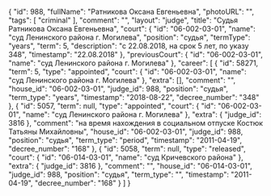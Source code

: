 {
    "id": 988,
    "fullName": "Ратникова Оксана Евгеньевна",
    "photoURL": "",
    "tags": [
        "criminal"
    ],
    "comment": "",
    "layout": "judge",
    "title": "Судья Ратникова Оксана Евгеньевна",
    "court": {
        "id": "06-002-03-01",
        "name": "суд Ленинского района г. Могилева",
        "position": "судья",
        "termType": "years",
        "term": 5,
        "description": "c 22.08.2018, на срок 5 лет, по указу 348",
        "timestamp": "22.08.2018"
    },
    "previousCourt": {
        "id": "06-002-03-01",
        "name": "суд Ленинского района г. Могилева"
    },
    "career": [
        {
            "id": 58271,
            "term": 5,
            "type": "appointed",
            "court": {
                "id": "06-002-03-01",
                "name": "суд Ленинского района г. Могилева"
            },
            "extra": [],
            "comment": "",
            "house_id": "06-002-03-01",
            "judge_id": 988,
            "position": "судья",
            "term_type": "years",
            "timestamp": "2018-08-22",
            "decree_number": "348"
        },
        {
            "id": 5057,
            "term": null,
            "type": "appointed",
            "court": {
                "id": "06-002-03-01",
                "name": "суд Ленинского района г. Могилева"
            },
            "extra": {
                "judge_id": 3816
            },
            "comment": "на время нахождения в социальном отпуске Костюк Татьяны Михайловны",
            "house_id": "06-002-03-01",
            "judge_id": 988,
            "position": "судья",
            "term_type": "period",
            "timestamp": "2011-04-19",
            "decree_number": "168"
        },
        {
            "id": 5058,
            "term": null,
            "type": "released",
            "court": {
                "id": "06-014-03-01",
                "name": "суд Кричевского района"
            },
            "extra": {
                "judge_id": 3816
            },
            "comment": "",
            "house_id": "06-014-03-01",
            "judge_id": 988,
            "position": "судья",
            "term_type": "",
            "timestamp": "2011-04-19",
            "decree_number": "168"
        }
    ]
}